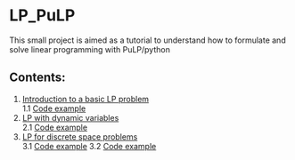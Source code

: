 # LP_PuLP
This small project is aimed as a tutorial to understand how to formulate and solve linear programming with PuLP/python

## Contents:
1. [Introduction to a basic LP problem](https://github.com/t3pleni9/LP_PuLP/blob/master/Docs/LP_1_pulp_basic_example.md)  
1.1 [Code example](https://github.com/t3pleni9/LP_PuLP/blob/master/Example/basic_example_1.py)  
2. [LP with dynamic variables](https://github.com/t3pleni9/LP_PuLP/blob/master/Docs/LP_2_with_dynamic_variables.md)  
2.1 [Code example](https://github.com/t3pleni9/LP_PuLP/blob/master/Example/pulp_with_dataframes.py)
3. [LP for discrete space problems](https://github.com/t3pleni9/LP_PuLP/blob/master/Docs/room_visit_game.md)  
3.1 [Code example](https://github.com/t3pleni9/LP_PuLP/blob/master/Example/room_visit.py)
3.2 [Code example](https://github.com/t3pleni9/LP_PuLP/blob/master/Example/banana.py)
